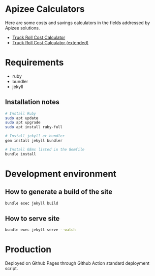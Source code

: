 # Apizee Calculators
Here are some costs and savings calculators in the fields addressed by Apizee solutions.

- [Truck Roll Cost Calculator](https://apizee.github.io/apizee-calculators/truck-roll-calculator/)
- [Truck Roll Cost Calculator (extended)](https://apizee.github.io/apizee-calculators/truck-roll-calculator-extended/en/)

# Requirements
- ruby
- bundler
- jekyll

## Installation notes

```bash
# Install Ruby
sudo apt update
sudo apt upgrade
sudo apt install ruby-full

# Install jekyll et bundler
gem install jekyll bundler

# Install GEms listed in the Gemfile
bundle install
```

# Development environment

## How to generate a build of the site
```bash
bundle exec jekyll build
```

## How to serve site
```bash
bundle exec jekyll serve --watch
```

# Production
Deployed on Github Pages through Github Action standard deployment script.